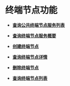 # 终端节点功能<a name="zh-cn_topic_0130978814"></a>

-   **[查询公共终端节点服务列表](查询公共终端节点服务列表.md)**  

-   **[查询终端节点服务概要](查询终端节点服务概要.md)**  

-   **[创建终端节点](创建终端节点.md)**  

-   **[查询终端节点详情](查询终端节点详情.md)**  

-   **[删除终端节点](删除终端节点.md)**  

-   **[查询终端节点列表](查询终端节点列表.md)**  


